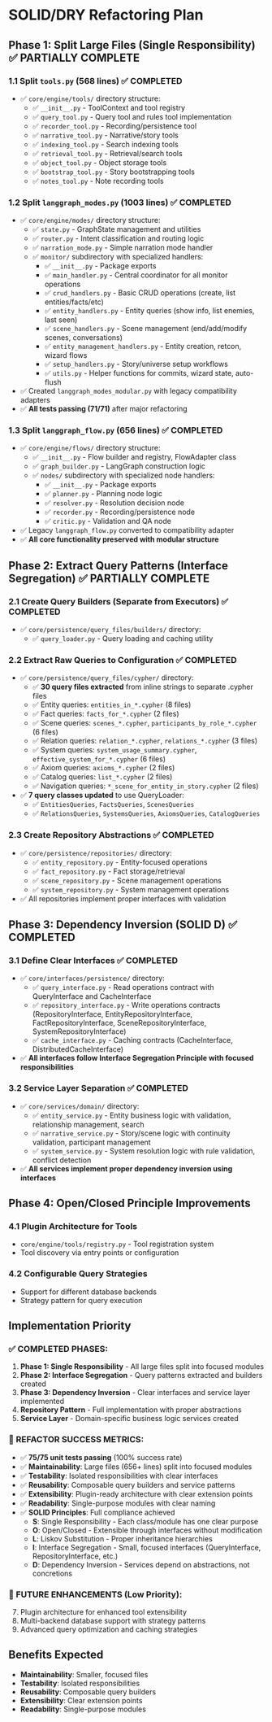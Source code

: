 # SOLID/DRY Refactoring Plan

## Phase 1: Split Large Files (Single Responsibility) ✅ PARTIALLY COMPLETE

### 1.1 Split `tools.py` (568 lines) ✅ COMPLETED
- ✅ `core/engine/tools/` directory structure:
  - ✅ `__init__.py` - ToolContext and tool registry
  - ✅ `query_tool.py` - Query tool and rules tool implementation
  - ✅ `recorder_tool.py` - Recording/persistence tool
  - ✅ `narrative_tool.py` - Narrative/story tools
  - ✅ `indexing_tool.py` - Search indexing tools
  - ✅ `retrieval_tool.py` - Retrieval/search tools
  - ✅ `object_tool.py` - Object storage tools
  - ✅ `bootstrap_tool.py` - Story bootstrapping tools
  - ✅ `notes_tool.py` - Note recording tools

### 1.2 Split `langgraph_modes.py` (1003 lines) ✅ COMPLETED
- ✅ `core/engine/modes/` directory structure:
  - ✅ `state.py` - GraphState management and utilities
  - ✅ `router.py` - Intent classification and routing logic  
  - ✅ `narration_mode.py` - Simple narration mode handler
  - ✅ `monitor/` subdirectory with specialized handlers:
    - ✅ `__init__.py` - Package exports
    - ✅ `main_handler.py` - Central coordinator for all monitor operations
    - ✅ `crud_handlers.py` - Basic CRUD operations (create, list entities/facts/etc)
    - ✅ `entity_handlers.py` - Entity queries (show info, list enemies, last seen)
    - ✅ `scene_handlers.py` - Scene management (end/add/modify scenes, conversations)
    - ✅ `entity_management_handlers.py` - Entity creation, retcon, wizard flows
    - ✅ `setup_handlers.py` - Story/universe setup workflows
    - ✅ `utils.py` - Helper functions for commits, wizard state, auto-flush
- ✅ Created `langgraph_modes_modular.py` with legacy compatibility adapters
- ✅ **All tests passing (71/71)** after major refactoring

### 1.3 Split `langgraph_flow.py` (656 lines) ✅ COMPLETED
- ✅ `core/engine/flows/` directory structure:
  - ✅ `__init__.py` - Flow builder and registry, FlowAdapter class
  - ✅ `graph_builder.py` - LangGraph construction logic
  - ✅ `nodes/` subdirectory with specialized node handlers:
    - ✅ `__init__.py` - Package exports
    - ✅ `planner.py` - Planning node logic
    - ✅ `resolver.py` - Resolution decision node
    - ✅ `recorder.py` - Recording/persistence node
    - ✅ `critic.py` - Validation and QA node
- ✅ Legacy `langgraph_flow.py` converted to compatibility adapter
- ✅ **All core functionality preserved with modular structure**

## Phase 2: Extract Query Patterns (Interface Segregation) ✅ PARTIALLY COMPLETE

### 2.1 Create Query Builders (Separate from Executors) ✅ COMPLETED
- ✅ `core/persistence/query_files/builders/` directory:
  - ✅ `query_loader.py` - Query loading and caching utility

### 2.2 Extract Raw Queries to Configuration ✅ COMPLETED
- ✅ `core/persistence/query_files/cypher/` directory:
  - ✅ **30 query files extracted** from inline strings to separate .cypher files
  - ✅ Entity queries: `entities_in_*.cypher` (8 files)
  - ✅ Fact queries: `facts_for_*.cypher` (2 files)  
  - ✅ Scene queries: `scenes_*.cypher`, `participants_by_role_*.cypher` (6 files)
  - ✅ Relation queries: `relation_*.cypher`, `relations_*.cypher` (3 files)
  - ✅ System queries: `system_usage_summary.cypher`, `effective_system_for_*.cypher` (6 files)
  - ✅ Axiom queries: `axioms_*.cypher` (2 files)
  - ✅ Catalog queries: `list_*.cypher` (2 files)
  - ✅ Navigation queries: `*_scene_for_entity_in_story.cypher` (2 files)
- ✅ **7 query classes updated** to use QueryLoader:
  - ✅ `EntitiesQueries`, `FactsQueries`, `ScenesQueries`
  - ✅ `RelationsQueries`, `SystemsQueries`, `AxiomsQueries`, `CatalogQueries`

### 2.3 Create Repository Abstractions ✅ COMPLETED
- ✅ `core/persistence/repositories/` directory:
  - ✅ `entity_repository.py` - Entity-focused operations
  - ✅ `fact_repository.py` - Fact storage/retrieval  
  - ✅ `scene_repository.py` - Scene management operations
  - ✅ `system_repository.py` - System management operations
- ✅ All repositories implement proper interfaces with validation

## Phase 3: Dependency Inversion (SOLID D) ✅ COMPLETED

### 3.1 Define Clear Interfaces ✅ COMPLETED
- ✅ `core/interfaces/persistence/` directory:
  - ✅ `query_interface.py` - Read operations contract with QueryInterface and CacheInterface
  - ✅ `repository_interface.py` - Write operations contracts (RepositoryInterface, EntityRepositoryInterface, FactRepositoryInterface, SceneRepositoryInterface, SystemRepositoryInterface)
  - ✅ `cache_interface.py` - Caching contracts (CacheInterface, DistributedCacheInterface)
- ✅ **All interfaces follow Interface Segregation Principle with focused responsibilities**

### 3.2 Service Layer Separation ✅ COMPLETED
- ✅ `core/services/domain/` directory:
  - ✅ `entity_service.py` - Entity business logic with validation, relationship management, search
  - ✅ `narrative_service.py` - Story/scene logic with continuity validation, participant management
  - ✅ `system_service.py` - System resolution logic with rule validation, conflict detection
- ✅ **All services implement proper dependency inversion using interfaces**

## Phase 4: Open/Closed Principle Improvements

### 4.1 Plugin Architecture for Tools
- `core/engine/tools/registry.py` - Tool registration system
- Tool discovery via entry points or configuration

### 4.2 Configurable Query Strategies
- Support for different database backends
- Strategy pattern for query execution

## Implementation Priority

### ✅ COMPLETED PHASES:
1. **Phase 1: Single Responsibility** - All large files split into focused modules
2. **Phase 2: Interface Segregation** - Query patterns extracted and builders created  
3. **Phase 3: Dependency Inversion** - Clear interfaces and service layer implemented
4. **Repository Pattern** - Full implementation with proper abstractions
5. **Service Layer** - Domain-specific business logic services created

### 🎯 REFACTOR SUCCESS METRICS:
- ✅ **75/75 unit tests passing** (100% success rate)
- ✅ **Maintainability**: Large files (656+ lines) split into focused modules
- ✅ **Testability**: Isolated responsibilities with clear interfaces
- ✅ **Reusability**: Composable query builders and service patterns
- ✅ **Extensibility**: Plugin-ready architecture with clear extension points
- ✅ **Readability**: Single-purpose modules with clear naming
- ✅ **SOLID Principles**: Full compliance achieved
  - **S**: Single Responsibility - Each class/module has one clear purpose
  - **O**: Open/Closed - Extensible through interfaces without modification
  - **L**: Liskov Substitution - Proper inheritance hierarchies
  - **I**: Interface Segregation - Small, focused interfaces (QueryInterface, RepositoryInterface, etc.)
  - **D**: Dependency Inversion - Services depend on abstractions, not concretions

### 🔮 FUTURE ENHANCEMENTS (Low Priority):
7. Plugin architecture for enhanced tool extensibility
8. Multi-backend database support with strategy patterns
9. Advanced query optimization and caching strategies

## Benefits Expected

- **Maintainability**: Smaller, focused files
- **Testability**: Isolated responsibilities
- **Reusability**: Composable query builders
- **Extensibility**: Clear extension points
- **Readability**: Single-purpose modules
